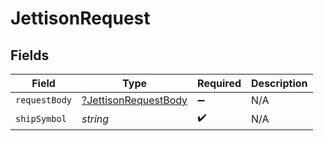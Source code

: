 # JettisonRequest


## Fields

| Field                                                                  | Type                                                                   | Required                                                               | Description                                                            |
| ---------------------------------------------------------------------- | ---------------------------------------------------------------------- | ---------------------------------------------------------------------- | ---------------------------------------------------------------------- |
| `requestBody`                                                          | [?JettisonRequestBody](../../models/operations/JettisonRequestBody.md) | :heavy_minus_sign:                                                     | N/A                                                                    |
| `shipSymbol`                                                           | *string*                                                               | :heavy_check_mark:                                                     | N/A                                                                    |